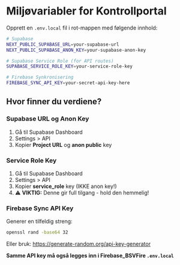 # Miljøvariabler for Kontrollportal

Opprett en `.env.local` fil i rot-mappen med følgende innhold:

```bash
# Supabase
NEXT_PUBLIC_SUPABASE_URL=your-supabase-url
NEXT_PUBLIC_SUPABASE_ANON_KEY=your-supabase-anon-key

# Supabase Service Role (for API routes)
SUPABASE_SERVICE_ROLE_KEY=your-service-role-key

# Firebase Synkronisering
FIREBASE_SYNC_API_KEY=your-secret-api-key-here
```

## Hvor finner du verdiene?

### Supabase URL og Anon Key
1. Gå til Supabase Dashboard
2. Settings > API
3. Kopier **Project URL** og **anon public** key

### Service Role Key
1. Gå til Supabase Dashboard
2. Settings > API
3. Kopier **service_role** key (IKKE anon key!)
4. ⚠️ **VIKTIG:** Denne gir full tilgang - hold den hemmelig!

### Firebase Sync API Key
Generer en tilfeldig streng:
```bash
openssl rand -base64 32
```

Eller bruk: https://generate-random.org/api-key-generator

**Samme API key må også legges inn i Firebase_BSVFire `.env.local`**
